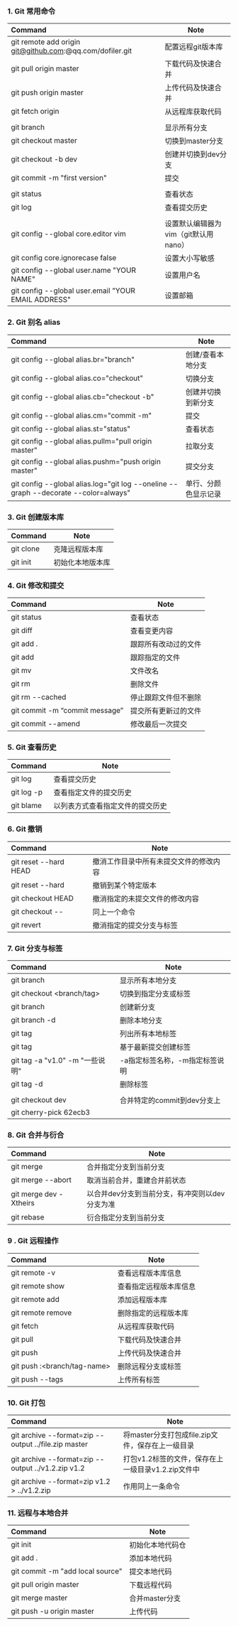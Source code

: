 ### 1. Git 常用命令

| Command                                                      | Note                                 |
| :----------------------------------------------------------- | ------------------------------------ |
| git remote add origin git@github.com:<YourName>@qq.com/dofiler.git | 配置远程git版本库                    |
| git pull origin master                                       | 下载代码及快速合并                   |
| git push origin master                                       | 上传代码及快速合并                   |
| git fetch origin                                             | 从远程库获取代码                     |
|                                                              |                                      |
| git branch                                                   | 显示所有分支                         |
| git checkout master                                          | 切换到master分支                     |
| git checkout -b dev                                          | 创建并切换到dev分支                  |
| git commit -m "first version"                                | 提交                                 |
|                                                              |                                      |
| git status                                                   | 查看状态                             |
| git log                                                      | 查看提交历史                         |
|                                                              |                                      |
| git config --global core.editor vim                          | 设置默认编辑器为vim（git默认用nano） |
| git config core.ignorecase false                             | 设置大小写敏感                       |
| git config --global user.name "YOUR NAME"                    | 设置用户名                           |
| git config --global user.email "YOUR EMAIL ADDRESS"          | 设置邮箱                             |



### 2. Git 别名 alias

| Command                                                      | Note                 |
| :----------------------------------------------------------- | -------------------- |
| git config --global alias.br="branch"                        | 创建/查看本地分支    |
| git config --global alias.co="checkout"                      | 切换分支             |
| git config --global alias.cb="checkout -b"                   | 创建并切换到新分支   |
| git config --global alias.cm="commit -m"                     | 提交                 |
| git config --global alias.st="status"                        | 查看状态             |
| git config --global alias.pullm="pull origin master"         | 拉取分支             |
| git config --global alias.pushm="push origin master"         | 提交分支             |
| git config --global alias.log="git log --oneline --graph --decorate --color=always" | 单行、分颜色显示记录 |



### 3. Git 创建版本库

| Command         | Note             |
| :-------------- | ---------------- |
| git clone <url> | 克隆远程版本库   |
| git init        | 初始化本地版本库 |



### 4. Git 修改和提交 

| Command                        | Note                 |
| :----------------------------- | -------------------- |
| git status                     | 查看状态             |
| git diff                       | 查看变更内容         |
| git add .                      | 跟踪所有改动过的文件 |
| git add <file>                 | 跟踪指定的文件       |
| git mv <old> <new>             | 文件改名             |
| git rm <file>                  | 删除文件             |
| git rm --cached <file>         | 停止跟踪文件但不删除 |
| git commit -m “commit message” | 提交所有更新过的文件 |
| git commit --amend             | 修改最后一次提交     |



### 5. Git 查看历史

| Command           | Note                             |
| :---------------- | -------------------------------- |
| git log           | 查看提交历史                     |
| git log -p <file> | 查看指定文件的提交历史           |
| git blame <file>  | 以列表方式查看指定文件的提交历史 |



### 6. Git 撤销

| Command                    | Note                                   |
| :------------------------- | -------------------------------------- |
| git reset --hard HEAD      | 撤消工作目录中所有未提交文件的修改内容 |
| git reset --hard <version> | 撤销到某个特定版本                     |
| git checkout HEAD <file>   | 撤消指定的未提交文件的修改内容         |
| git checkout -- <file>     | 同上一个命令                           |
| git revert <commit>        | 撤消指定的提交分支与标签               |



### 7. Git 分支与标签

| Command                         | Note                           |
| :------------------------------ | ------------------------------ |
| git branch                      | 显示所有本地分支               |
| git checkout <branch/tag>       | 切换到指定分支或标签           |
| git branch <new-branch>         | 创建新分支                     |
| git branch -d <branch>          | 删除本地分支                   |
| git tag                         | 列出所有本地标签               |
| git tag <tagname>               | 基于最新提交创建标签           |
| git tag -a "v1.0" -m "一些说明" | -a指定标签名称，-m指定标签说明 |
| git tag -d <tagname>            | 删除标签                       |
|                                 |                                |
| git checkout dev                | 合并特定的commit到dev分支上    |
| git cherry-pick 62ecb3          |                                |



### 8. Git 合并与衍合

| Command                | Note                                           |
| :--------------------- | ---------------------------------------------- |
| git merge <branch>     | 合并指定分支到当前分支                         |
| git merge --abort      | 取消当前合并，重建合并前状态                   |
| git merge dev -Xtheirs | 以合并dev分支到当前分支，有冲突则以dev分支为准 |
| git rebase <branch>    | 衍合指定分支到当前分支                         |



### 9 . Git 远程操作

| Command                              | Note                   |
| :----------------------------------- | ---------------------- |
| git remote -v                        | 查看远程版本库信息     |
| git remote show <remote>             | 查看指定远程版本库信息 |
| git remote add <remote> <url>        | 添加远程版本库         |
| git remote remove <remote>           | 删除指定的远程版本库   |
| git fetch <remote>                   | 从远程库获取代码       |
| git pull <remote> <branch>           | 下载代码及快速合并     |
| git push <remote> <branch>           | 上传代码及快速合并     |
| git push <remote> :<branch/tag-name> | 删除远程分支或标签     |
| git push --tags                      | 上传所有标签           |



### 10. Git 打包

| Command                                              | Note                                               |
| :--------------------------------------------------- | -------------------------------------------------- |
| git archive --format=zip --output ../file.zip master | 将master分支打包成file.zip文件，保存在上一级目录   |
| git archive --format=zip --output ../v1.2.zip v1.2   | 打包v1.2标签的文件，保存在上一级目录v1.2.zip文件中 |
| git archive --format=zip v1.2 > ../v1.2.zip          | 作用同上一条命令                                   |



### 11. 远程与本地合并

| Command                          | Note             |
| :------------------------------- | ---------------- |
| git init                         | 初始化本地代码仓 |
| git add .                        | 添加本地代码     |
| git commit -m "add local source" | 提交本地代码     |
| git pull origin master           | 下载远程代码     |
| git merge master                 | 合并master分支   |
| git push -u origin master        | 上传代码         |

